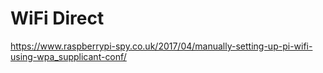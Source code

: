 # WiFi Direct

https://www.raspberrypi-spy.co.uk/2017/04/manually-setting-up-pi-wifi-using-wpa_supplicant-conf/
